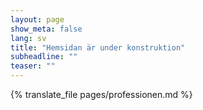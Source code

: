 ```yaml
---
layout: page
show_meta: false
lang: sv
title: "Hemsidan är under konstruktion"
subheadline: ""
teaser: ""
---
```


{% translate_file pages/professionen.md %}
